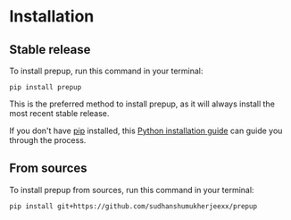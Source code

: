 # Installation

## Stable release

To install prepup, run this command in your terminal:

```
pip install prepup
```

This is the preferred method to install prepup, as it will always install the most recent stable release.

If you don't have [pip](https://pip.pypa.io) installed, this [Python installation guide](http://docs.python-guide.org/en/latest/starting/installation/) can guide you through the process.

## From sources

To install prepup from sources, run this command in your terminal:

```
pip install git+https://github.com/sudhanshumukherjeexx/prepup
```
